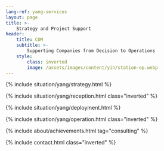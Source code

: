 ```yaml
---
lang-ref: yang-services
layout: page
title: >-
    Strategy and Project Support
header:
    title: CDM
    subtitle: >-
        Supporting Companies from Decision to Operations
    style:
        class: inverted
        image: /assets/images/content/yin/station-ep.webp
---
```


{% include situation/yang/strategy.html %}

{% include situation/yang/reception.html class="inverted" %}

{% include situation/yang/deployment.html %}

{% include situation/yang/operation.html class="inverted" %}

{% include about/achievements.html tag="consulting" %}

{% include contact.html class="inverted" %}
